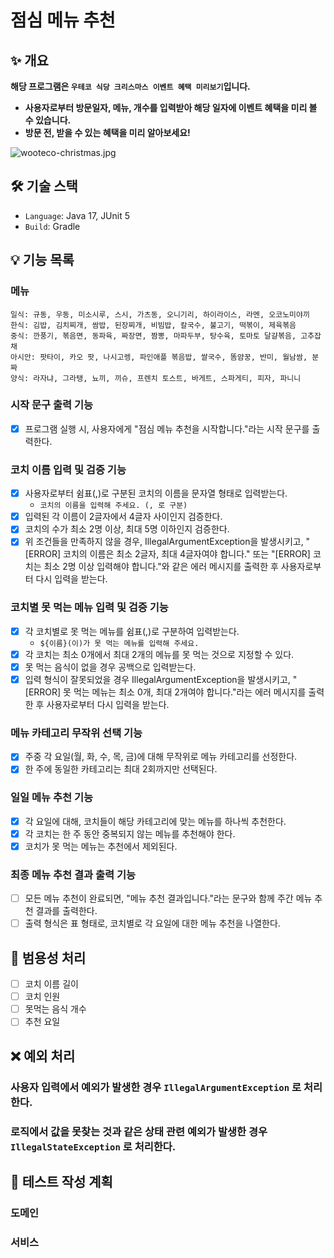 # 점심 메뉴 추천

## ✨ 개요

**해당 프로그램은 `우테코 식당 크리스마스 이벤트 혜택 미리보기`입니다.**
- **사용자로부터 방문일자, 메뉴, 개수를 입력받아 해당 일자에 이벤트 혜택을 미리 볼 수 있습니다.**
- **방문 전, 받을 수 있는 혜택을 미리 알아보세요!**

![wooteco-christmas.jpg](image%2Fwooteco-christmas.jpg)
## 🛠️ 기술 스택

- `Language`: Java 17, JUnit 5
- `Build`: Gradle

## 💡 기능 목록

### 메뉴
```
일식: 규동, 우동, 미소시루, 스시, 가츠동, 오니기리, 하이라이스, 라멘, 오코노미야끼
한식: 김밥, 김치찌개, 쌈밥, 된장찌개, 비빔밥, 칼국수, 불고기, 떡볶이, 제육볶음
중식: 깐풍기, 볶음면, 동파육, 짜장면, 짬뽕, 마파두부, 탕수육, 토마토 달걀볶음, 고추잡채
아시안: 팟타이, 카오 팟, 나시고렝, 파인애플 볶음밥, 쌀국수, 똠얌꿍, 반미, 월남쌈, 분짜
양식: 라자냐, 그라탱, 뇨끼, 끼슈, 프렌치 토스트, 바게트, 스파게티, 피자, 파니니
```

### 시작 문구 출력 기능
- [x] 프로그램 실행 시, 사용자에게 "점심 메뉴 추천을 시작합니다."라는 시작 문구를 출력한다.

### 코치 이름 입력 및 검증 기능
- [x] 사용자로부터 쉼표(,)로 구분된 코치의 이름을 문자열 형태로 입력받는다.
  - `코치의 이름을 입력해 주세요. (, 로 구분)`
- [x] 입력된 각 이름이 2글자에서 4글자 사이인지 검증한다.
- [x] 코치의 수가 최소 2명 이상, 최대 5명 이하인지 검증한다.
- [x] 위 조건들을 만족하지 않을 경우, IllegalArgumentException을 발생시키고, "[ERROR] 코치의 이름은 최소 2글자, 최대 4글자여야 합니다." 또는 "[ERROR] 코치는 최소 2명 이상 입력해야 합니다."와 같은 에러 메시지를 출력한 후 사용자로부터 다시 입력을 받는다.

### 코치별 못 먹는 메뉴 입력 및 검증 기능
- [x] 각 코치별로 못 먹는 메뉴를 쉼표(,)로 구분하여 입력받는다.
  - `${이름}(이)가 못 먹는 메뉴를 입력해 주세요.`
- [x] 각 코치는 최소 0개에서 최대 2개의 메뉴를 못 먹는 것으로 지정할 수 있다.
- [x] 못 먹는 음식이 없을 경우 공백으로 입력받는다.
- [x] 입력 형식이 잘못되었을 경우 IllegalArgumentException을 발생시키고, "[ERROR] 못 먹는 메뉴는 최소 0개, 최대 2개여야 합니다."라는 에러 메시지를 출력한 후 사용자로부터 다시 입력을 받는다.

### 메뉴 카테고리 무작위 선택 기능
- [x] 주중 각 요일(월, 화, 수, 목, 금)에 대해 무작위로 메뉴 카테고리를 선정한다.
- [x] 한 주에 동일한 카테고리는 최대 2회까지만 선택된다.

### 일일 메뉴 추천 기능
- [x] 각 요일에 대해, 코치들이 해당 카테고리에 맞는 메뉴를 하나씩 추천한다.
- [x] 각 코치는 한 주 동안 중복되지 않는 메뉴를 추천해야 한다.
- [x] 코치가 못 먹는 메뉴는 추천에서 제외된다.

### 최종 메뉴 추천 결과 출력 기능
- [ ] 모든 메뉴 추천이 완료되면, "메뉴 추천 결과입니다."라는 문구와 함께 주간 메뉴 추천 결과를 출력한다.
- [ ] 출력 형식은 표 형태로, 코치별로 각 요일에 대한 메뉴 추천을 나열한다.

## 🔔 범용성 처리
- [ ] 코치 이름 길이
- [ ] 코치 인원
- [ ] 못먹는 음식 개수
- [ ] 추천 요일

## ❌ 예외 처리

### 사용자 입력에서 예외가 발생한 경우 `IllegalArgumentException` 로 처리한다.



### 로직에서 값을 못찾는 것과 같은 상태 관련 예외가 발생한 경우 `IllegalStateException` 로 처리한다.



## 📜 테스트 작성 계획

### 도메인


### 서비스
